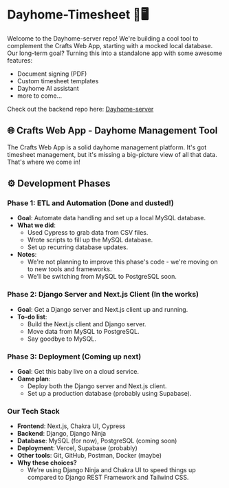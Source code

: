 # Dayhome-Timesheet 📅🖥️

Welcome to the Dayhome-server repo! We're building a cool tool to complement the Crafts Web App, starting with a mocked local database. Our long-term goal? Turning this into a standalone app with some awesome features:

- Document signing (PDF)
- Custom timesheet templates
- Dayhome AI assistant
- more to come...

Check out the backend repo here: [Dayhome-server](https://github.com/chvaldez10/Dayhome-server)

## 🌐 Crafts Web App - Dayhome Management Tool

The Crafts Web App is a solid dayhome management platform. It's got timesheet management, but it's missing a big-picture view of all that data. That's where we come in!

## ⚙️ Development Phases

### Phase 1: ETL and Automation (Done and dusted!)

- **Goal**: Automate data handling and set up a local MySQL database.
- **What we did**:
  - Used Cypress to grab data from CSV files.
  - Wrote scripts to fill up the MySQL database.
  - Set up recurring database updates.
- **Notes**:
  - We're not planning to improve this phase's code - we're moving on to new tools and frameworks.
  - We'll be switching from MySQL to PostgreSQL soon.

### Phase 2: Django Server and Next.js Client (In the works)

- **Goal**: Get a Django server and Next.js client up and running.
- **To-do list**:
  - Build the Next.js client and Django server.
  - Move data from MySQL to PostgreSQL.
  - Say goodbye to MySQL.

### Phase 3: Deployment (Coming up next)

- **Goal**: Get this baby live on a cloud service.
- **Game plan**:
  - Deploy both the Django server and Next.js client.
  - Set up a production database (probably using Supabase).

### Our Tech Stack

- **Frontend**: Next.js, Chakra UI, Cypress
- **Backend**: Django, Django Ninja
- **Database**: MySQL (for now), PostgreSQL (coming soon)
- **Deployment**: Vercel, Supabase (probably)
- **Other tools**: Git, GitHub, Postman, Docker (maybe)
- **Why these choices?**
  - We're using Django Ninja and Chakra UI to speed things up compared to Django REST Framework and Tailwind CSS.
